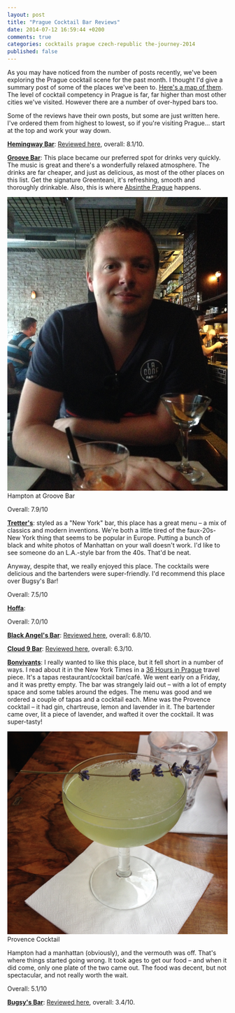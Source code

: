 ```yaml
---
layout: post
title: "Prague Cocktail Bar Reviews"
date: 2014-07-12 16:59:44 +0200
comments: true
categories: cocktails prague czech-republic the-journey-2014
published: false
---
```


As you may have noticed from the number of posts recently, we've been exploring the Prague cocktail scene for the past month. I thought I'd give a summary post of some of the places we've been to. [Here's a map of them](https://mapsengine.google.com/map/edit?mid=zSa_dTkSRnX0.k-PlCRk2mXRs). The level of cocktail competency in Prague is far, far higher than most other cities we've visited. However there are a number of over-hyped bars too.

Some of the reviews have their own posts, but some are just written here. I've ordered them from highest to lowest, so if you're visiting Prague... start at the top and work your way down.

<!-- more -->

**[Hemingway Bar](http://www.hemingwaybar.cz/bar-prague/)**: [Reviewed here](/blog/2014/06/20/hemingway-bar-prague/), overall: 8.1/10.

**[Groove Bar](http://groovebar.cz/)**: This place became our preferred spot for drinks very quickly. The music is great and there's a wonderfully relaxed atmosphere. The drinks are far cheaper, and just as delicious, as most of the other places on this list. Get the signature Greenteani, it's refreshing, smooth and thoroughly drinkable. Also, this is where [Absinthe Prague](/blog/2014/07/11) happens.

<div class="img">
  <img src="/images/the-journey/prague/cocktails/groove-hampton.jpg">
  <div class="alt">Hampton at Groove Bar</div>
</div>

Overall: 7.9/10

**[Tretter's](http://www.tretters.cz/en/)**: styled as a "New York" bar, this place has a great menu – a mix of classics and modern inventions. We're both a little tired of the faux-20s-New York thing that seems to be popular in Europe. Putting a bunch of black and white photos of Manhattan on your wall doesn't work. I'd like to see someone do an L.A.-style bar from the 40s. That'd be neat.

Anyway, despite that, we really enjoyed this place. The cocktails were delicious and the bartenders were super-friendly. I'd recommend this place over Bugsy's Bar!

Overall: 7.5/10

**[Hoffa]()**: 

Overall: 7.0/10

**[Black Angel's Bar](http://www.blackangelsbar.cz/)**: [Reviewed here](), overall: 6.8/10.

**[Cloud 9 Bar]()**: [Reviewed here](), overall: 6.3/10.

**[Bonvivants](http://www.tripadvisor.com/Restaurant_Review-g274707-d6375998-Reviews-BONVIVANT_s_CTC-Prague_Bohemia.html)**: I really wanted to like this place, but it fell short in a number of ways. I read about it in the New York Times in a [36 Hours in Prague](http://www.nytimes.com/2014/04/20/travel/36-hours-in-prague.html) travel piece. It's a tapas restaurant/cocktail bar/café. We went early on a Friday, and it was pretty empty. The bar was strangely laid out – with a lot of empty space and some tables around the edges. The menu was good and we ordered a couple of tapas and a cocktail each. Mine was the Provence cocktail – it had gin, chartreuse, lemon and lavender in it. The bartender came over, lit a piece of lavender, and wafted it over the cocktail. It was super-tasty!

<div class="img">
  <img src="/images/the-journey/prague/cocktails/bonvivants.jpg">
  <div class="alt">Provence Cocktail</div>
</div>

Hampton had a manhattan (obviously), and the vermouth was off. That's where things started going wrong. It took ages to get our food – and when it did come, only one plate of the two came out. The food was decent, but not spectacular, and not really worth the wait.

Overall: 5.1/10

**[Bugsy's Bar](http://www.bugsysbar.cz/)**: [Reviewed here](), overall: 3.4/10.